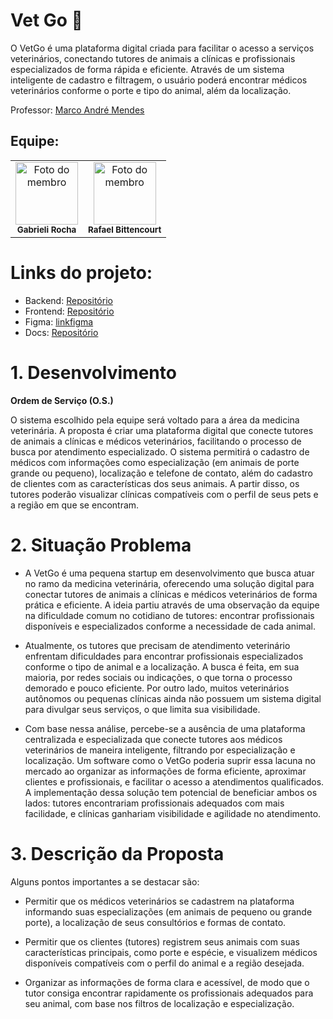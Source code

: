 # Vet Go 🐾 

O VetGo é uma plataforma digital criada para facilitar o acesso a serviços veterinários, conectando tutores de animais a clínicas e profissionais especializados de forma rápida e eficiente. Através de um sistema inteligente de cadastro e filtragem, o usuário poderá encontrar médicos veterinários conforme o porte e tipo do animal, além da localização.

  
Professor: [Marco André Mendes](github.com/marcoandre)

## Equipe:

<table>
  <tr>
    <td align="center">
      <img src="https://github.com/GabrieliMarta.png" width="100px;" alt="Foto do membro"/><br />
      <sub><b>Gabrieli Rocha</b></sub>
    </td>
    <td align="center">
      <img src="https://github.com/Rafabitte17.png" width="100px;" alt="Foto do membro"/><br />
      <sub><b> Rafael Bittencourt</b></sub>
    </td>
  </tr>
</table>

# Links do projeto:

-   Backend: [Repositório](https://github.com/VetGoDev7/VetGo-Backend.git) 
-   Frontend: [Repositório](https://github.com/VetGoDev7/VetGo-Frontend.git) 
-   Figma: [linkfigma]()
-   Docs: [Repositório](https://github.com/VetGoDev7/.github.git)


# 1. Desenvolvimento

 **Ordem de Serviço (O.S.)**

O sistema escolhido pela equipe será voltado para a área da medicina veterinária. A proposta é criar uma plataforma digital que conecte tutores de animais a clínicas e médicos veterinários, facilitando o processo de busca por atendimento especializado. O sistema permitirá o cadastro de médicos com informações como especialização (em animais de porte grande ou pequeno), localização e telefone de contato, além do cadastro de clientes com as características dos seus animais. A partir disso, os tutores poderão visualizar clínicas compatíveis com o perfil de seus pets e a região em que se encontram. 

# 2. Situação Problema

- A VetGo é uma pequena startup em desenvolvimento que busca atuar no ramo da medicina veterinária, oferecendo uma solução digital para conectar tutores de animais a clínicas e médicos veterinários de forma prática e eficiente. A ideia partiu através de uma observação da equipe na dificuldade comum no cotidiano de tutores: encontrar profissionais disponíveis e especializados conforme a necessidade de cada animal.

- Atualmente, os tutores que precisam de atendimento veterinário enfrentam dificuldades para encontrar profissionais especializados conforme o tipo de animal e a localização. A busca é feita, em sua maioria, por redes sociais ou indicações, o que torna o processo demorado e pouco eficiente. Por outro lado, muitos veterinários autônomos ou pequenas clínicas ainda não possuem um sistema digital para divulgar seus serviços, o que limita sua visibilidade.

- Com base nessa análise, percebe-se a ausência de uma plataforma centralizada e especializada que conecte tutores aos médicos veterinários de maneira inteligente, filtrando por especialização e localização. Um software como o VetGo poderia suprir essa lacuna no mercado ao organizar as informações de forma eficiente, aproximar clientes e profissionais, e facilitar o acesso a atendimentos qualificados. A implementação dessa solução tem potencial de beneficiar ambos os lados: tutores encontrariam profissionais adequados com mais facilidade, e clínicas ganhariam visibilidade e agilidade no atendimento.

# 3. Descrição da Proposta 

Alguns pontos importantes a se destacar são:

- Permitir que os médicos veterinários se cadastrem na plataforma informando suas especializações (em animais de pequeno ou grande porte), a localização de seus consultórios e formas de contato.

- Permitir que os clientes (tutores) registrem seus animais com suas características principais, como porte e espécie, e visualizem médicos disponíveis compatíveis com o perfil do animal e a região desejada.

- Organizar as informações de forma clara e acessível, de modo que o tutor consiga encontrar rapidamente os profissionais adequados para seu animal, com base nos filtros de localização e especialização.
  
